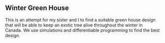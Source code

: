 ## Winter Green House

This is an attempt for my sister and I to find a suitable green house design that will be able to keep an exotic tree
alive throughout the winter in Canada. We use simulations and differentiable programming to find the best design.